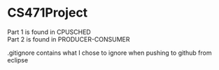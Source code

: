 # CS471Project

Part 1 is found in CPUSCHED </br>
Part 2 is found in PRODUCER-CONSUMER </br>


.gitignore contains what I chose to ignore when pushing to github from eclipse
